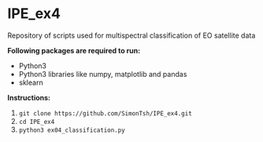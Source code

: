 # IPE_ex4
Repository of scripts used for multispectral classification of EO satellite data

__Following packages are required to run:__
* Python3
* Python3 libraries like numpy, matplotlib and pandas
* sklearn

__Instructions:__
1. `git clone https://github.com/SimonTsh/IPE_ex4.git`
2. `cd IPE_ex4`
3. `python3 ex04_classification.py`
